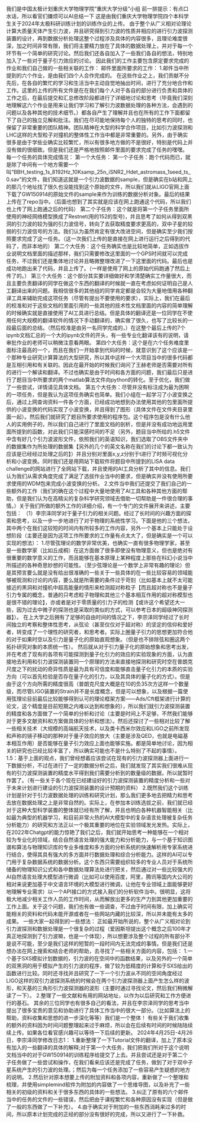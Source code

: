 我们是中国太极计划重庆大学物理学院“重庆大学分级”小组 
前一排提示：有点口水话，所以看官们嫌烦可以AI总结一下 
这是由我们重庆大学物理学院四个本科学生关于2024年太极科研训练计划的训练作业的上传。
由于整个从广义相对论理论计算大质量天体产生引力波，并且研究得到引力波的性质并相应的进行引力波探测装置的设计，再到数据分析处理这整个过程涉及具体的内容很多，且理论难度很深，加之时间非常有限，我们将主要精力放在了具体的数据处理上，并对于每一个环节有一个简单的研究讨论。然后我们还各自加入了一些我们各自的想法，特别地加入了一些对于量子引力效应的讨论。
因此我们的工作主要包含原定要求完成的作业和我们自己做的一些相关联的工作： 
邮件里面所要求的工作： 
1.邮件当中所提到的六个作业，是由我们四个人合作完成的。
在这些作业之上，我们贡献不分先后，在各自的繁忙的学习和生活当中主动自觉地抽出时间，进行了充分地合作和工作。这里的上传的所有文件是在在我们每个人对于各自的部分进行负责和具体的工作之后，在最后提交和汇总修改阶段都进行了详细地讨论和思考（毕竟我们深刻地理解这六个作业是用来让我们学习和了解引力波数据处理的各种方法，会遇到的问题以及各种其他的技术细节。）都各自产生了理解并且也在所有的工作下面都留下了自己的独立见解和批注。我们在尽可能地保持每个人的独特的思考的同时，也保留了非常重要的团队精神。团队精神在大型的科学合作项目，比如引力波探测和LHC这样的大型粒子对撞机的整体性工作当中都是非常重要的。另外，由于确实很多是由于学些业确实比较繁忙，所以有很多地方做的不是很好，特别是代码上并没有做的很细致。但是我们还是严格地按照邮件里面的要求完成了任务的嘿嘿。
每一个任务的具体完成情况：
第一个大任务： 
第一个子任务：跑个代码而已，就是除了中间有一个地方需要一个叫“BBH_testing_1s_8192Hz_10Ksamp_25n_iSNR2_Hdet_astromass_1seed_ts_0.sav”的文件，我们知道这就是一个引力波数据的sample，但是确实在b站和网上的那几个地址找了很久也没能找到这个原始的文件，所以我们就从LIGO官网上面下载了GW150914的原始文件的sample来作为训练的数据分析对象。最后的结果上传在了repo当中。（后面也想到了其实就是应该在网上跑通这个代码，所以我们也上传了网上跑通之后的代码） 
第二个子任务：这个就是将第一个子任务里面所使用的神经网络模型换成了Restnet(用的152的型号)，并且思考了如何从得到双黑洞的引力波的较为强的引力波信号，转向了去获取精度要求更高的，双中子星的较弱的引力波信号的方法。我们认为虽然肯定有很大改进空间，但是确实至少我们按照要求完成了这一任务。（这一次我们上传的是直接在网上进行运行之后得到的代码了，而非本地的）
第二个大任务：这个任务确实也是比较地简单，正如选拔作业说明文档里面的描述那样，我们只需要修改这里面的一个GPS时间就可以完成任务，不过我们还是集体地讨论并且略微整理改进了一下这里面的代码。最后也是成功地跑出来了代码，并且上传了。（一样是使用了网上的原始代码跑通了然后上传了的。）
第三个大任务：这个部分其实要详细做好和学清楚确实工作量很大，而且主要负责翻译的同学在做这个东西的翻译的时候就一直在考虑如何证明自己是人工翻译出来的问题。我相信很多的其他组的同学肯定都是会较为大量地借用各种翻译工具来辅助完成这项任务（尽管有提出不要使用的要求），实际上，我们在最后的校准和对于这些文档的里面引用的一些其他的技术性文档里面的内容的简单理解的时候确实就是直接使用了AI工具进行总结。但是具体的翻译还是一位同学在不使用任何大规模的翻译软件的情况下手动翻译的，确实做了很久，也写了比较长的一段最后面的总结。（然后校准是由另一名同学完成的，）在这整个最后上传的7个ipynb文档汇总的一个大的ipynb文件的开头，有一些专业化翻译该有的说明，请审批作业的老师可以稍微注意看两眼。
第四个大任务：这个是在六个任务难度里面标注最高的一个，而且在我们一开始拿到代码的时候，就意识到了这个应该是一个那种专业研究计算算法的大型研究，所以其中这样一个大项目当中的很多代码都是互相引用和有关联的。因此在最开始的时候我们询问了王赫老师是否需要对所有的进行一个解读和翻译。不过也确实是由于时间和各方面的问题，我们最后只是进行了题目当中所要求的两个matlab算法文件向python的转化。至于优化，我们做了一些尝试，详情请见具体文档。 
第五个大任务：尽管并没有标注成为最为困啊的一项任务，但是我认为这项任务确实也简单。我们小组在一起学习了小波变换之后，通过上网查询资料一件各个方面，已经成功地想到办法使用其他的包里面所提供的小波变换的代码实现了小波变换，并且得到了图形（具体文件在文件夹目录里面一起）。然后我们就研究了题目所要求使用的程序包。这个程序包是没有什么他人的实用例子的，所以我们自己进行了里面文档的剖析，但是并没有成功地运用里面所提到的函数，对此我们只能深感时间的不足（另外，题目当中所给的.h5文件中含有好几个引力波波形文件，依照我们的英语知识，我们选取了OBS文件夹中的数据集作为所处理的数据集【另外的几个的英文名称在我们的讨论下都一致认为应该是已经经过处理之后的】）并且分别对里面x,y,z分别于t进行了时频可视化分析和小波变换。同时我们还是用网站下载软件将题目中所提到的LISA data challenge的网站进行了全网站下载，并且使用的AI工具分析了其中的信息。我们认为我们从需求角度完成了满足了选拔作业当中的要求，但是确实并没有使用所要求使用的WDM包来完成小波变换的分析。
2.文件当中我们还提交了我们自己的一些额外的工作（我们的确在这个过程中大量地使用了AI工具和各种其他方面的帮助，但是我们认为在高精尖的复杂科学研究领域去借助一切帮助是一件很合理的事情。）关于我们所做的额外工作的详细介绍，有一个专门的文件展开来讲述，主要包括： 
（1）李宗泽同学对于量子引力的相关问题。经过了长时间的兴趣方面的探索和思考，以及一步一步地进行了对于物理的系统性学习。下面是他的三个想法，其中两个在我们这较短的时间内有所较多的工作内容，另外一个基本上只能处于设想阶段（主要还是因为这项工作所要求的工作量有点太大了，但是确实是一个可以实现的想法）： 
1.尽管弦理论的数学非常优美，也确实一直有很多物理学家，甚至是一些数学家（比如丘成桐）在这方面做了很多即使没有物理意义，但也是绝对有很重要的数学意义的工作，而且能够在基本原理上某种程度上那些在科幻小说当中所描述的各种奇思妙想的可能性。（至少弦理论是一个数学上非常有趣的理论）但是其预言要么就是没有给出很准确的一些关于一些具体的在一些比较容易的领域能够被观测和讨论的内容，要么就是所需要的条件过于苛刻（比如基本上就不太可能接近的黑洞和对撞机中超高能量的情形来检测超对称粒子【而且超对称也不是量子引力专属的概念，普通的只考虑粒子物理和其他三个基本相互作用的超对称模型也是很不错的理论】，亦或者是对于零质量的引力子的检测【或许这个希望还大一些，因为过去中微子的探测也是采取的类似的方式，可以参考日本的超级神冈探测器】）。
在上大学之后拥有了足够的自由时间的情况之下，李宗泽同学经过了长时间独立的考察和整体性思考，从弦论（甚至仅仅对于超对称）的坚定的信仰和爱好者，转变成了一个理性的研究者，和思考者。实际上圈量子引力的思想更加符合他的对于如果时空以及引力是量子化的原始直观想象。（但是也不排除弦和圈这两个拓扑研究对象的本质统一性）。 然后就从对于引力量子化的原始想象和思考出发，并在考虑了现有的各项有可能探测到量子化引力的效应的实验现象的方面，认为直接地去利用和引力波探测装置同一个原理的方法来直接地探测和研究时空在普朗克尺度之下的扰动的奇异性质是最为具有可信度和能够直击量子化引力的本质的实验方向（可以首先检验是否存在量子化的引力，以及其具体的量子化的方式）。但是由于这个方向所需的精度很高（普朗克尺度大概是在10的负35次方这样一个数量级，而尽管LIGO装置的Strain并不是长度概念，但是可以想象，以及根据一篇使用弦理论目前最后比较能够得到认可的理论框架方案——Ads/Cft框架进行计算的论文，这个精度是目前短期之内难以达到和想象的），所以我们就引力波探测装置的精度和各方面做了一个简单的分析和讨论（主要是时间上不足够，不然我们能够对于更多文献资料和方案做具体的分析和想法）。然后还探讨了一些相对比较了解一些相关技术（大规模的高端航天技术，以及类卡西米尔效应和LIGO之前所发现和声称的镜子移动的那种对于量子效应的放大（主要是涉及QED，也就是电磁基本相互作用）是否能够在量子引力效应上面也能够实施。都是简单地讨论，因为相关的研究也已经比较丰富了，所以确实可能也不是什么特别了不起的事情）。
1.5：基于上面的观点，我们曾经想着应该尝试在现有的引力波探测器上面进行一下数据分析，不过在进行了一定的数据分析之后，我们就发现了其实我们很难从现有的引力波探测装置的精度水平得到我们需要分析到的数量级的数据，所以就暂时作罢了。（有一些关于各个现在已经建设好的引力波探测装置的精度分析和一些对于未来计划进行建设的引力波探测装置的设计预期的资料）
2.既然我们这个训练计划是针对于引力波数据处理的训练和研究计划，那么我们更多地去把精力和思考去放在数据处理之上是非常自然的。实际上，在参加本训练选拔之前，我们就已经对于这种大型科学装置的整体就已经有所了解，并且也明白各种机器智能相关（比如最为典型的机器学习，和目前非常火热的AI大模型中的复杂语言处理被复杂任务分析能力）的研究和方法正以一个极其重要的地位在实验领域发光发热。实际上，在2022年Chatgpt的能力惊艳了我们之后，我们就开始思考一种能够在一个相对较为专业化的领域，结合自然语言处理的强大能力和分析能力，与一个基于知识图谱和算法与物理知识库的专业多维度和多方面的分析系统的快速解析用专家系统进行结合，使得其具有强大的多方面并行数据处理和综合分析能力。这样的AI可以专门用于复杂数据系统的数据分析。这个东西只需要组织较多的专业人员对于系统所储备的物理知识公式和各中数据处理算法处进行把关，然后通过对一些比较强大的AI自然语言处理大模型进行微调（比如可以使用百度，阿里，腾讯等国内大公司的相对来说更加基于中文语言环境的大模型进行微调，让他在专业领域上面能够更好地理解专业需求）以一个API接口的方式接入我们的分析软件当中。很明显，这将极大地减少相关工作人员的工作时间，从而解放出更多的生产力到其他更加重要的工作上面。关于这个问题，我们也有做一些调查，不过由于时间有限，加上确实可能相关的资料和代码未能开源或者在一些网站内藏的比较深，所以并未能有太多的成果。
一些大家一起得到的一些想法：
正如最开始所说的，整个从广义相对论到引力波探测和数据处理是一个很复杂的过程（爱因斯坦提出这个概念之后100年才真正地探测到了引力波嘛，也是一个体现），所以想要涉及整个过程的所有部分不是说不可能，至少是我们这样的短暂的一段时间内无法完成的事情。但是我们还是想办法在网上搜索和结合老师的帮助，去寻找了一些相关方面的内容，包括：
1.一个基于SXS模拟计划数据的，引力波的在空间中的函数结果，以及另外的一个简单的双黑洞的用于模拟产生的引力波的程序，做了较为低精度的计算和于SXS给出的函数进行比较。同时还寻找并且研究了一下一个引力波从不同的空间角度经过LIGO这样的双引力波探测系统的时候会在两个引力波探测器上面产生怎么样的波形，和天基的三角形引力波探测器的波形（主要时通过寻找论文，然后我们稍微解读了一下）。
2.整理了一些文献和有用的网站地址，以作为以后研究和工作方便进行的基石。 
其余的三位同学也有很多自己的看法，并且在李宗泽同学的思考当中提出了很多宝贵的意见和协助进行了具体工作当中的很大一部分。（比如算法上的帮助，资料收集和思想的进一步深化等等）我们是一个整体！ 有些关于我们收集的额外的资料因为时间问题整理起来过于麻烦，所以会在后续有时间的时候陆陆续续上传。如果各位看官感兴趣可以等待一下后续的更新。
2024年4月25日-4月26日，李宗泽同学修改日志1：
1.重新整理了一下Tutorial文件的翻译，加上了原本没有加入的一些翻译的具体的解释;对于第一个大任务，我们把我们所对于这个说明文档当中的对于GW150914的训练程序给提交了上去。并且尝试还是对于第二个子任务做了一些尝试和操作，在我们看来应该还是完成了任务，做到了对于双中子星系统产生的引力波的处理。；然后为每一个任务添加了一些容易产生疑惑的地方的说明。
2.然后针对原本想要上传的附加资料和各项内容，重新做了一个整理和梳理，并使用simplemind软件为附加的内容做了一个思维导图，以及补充了一些相关的初级的资料和关于很多东西的具体的一些想法。
3.纠正了原有的六个邮件当中的任务的文件的一些错误，然后把由于课程繁忙和各种原因没有实现（但是做了一般的东西做了一下补充）。
4.由于确实对于附加的一些东西消耗来过多的时间，所以原本计划完成的正经的部分没有很好的完成，所以又进行了一下补救。
